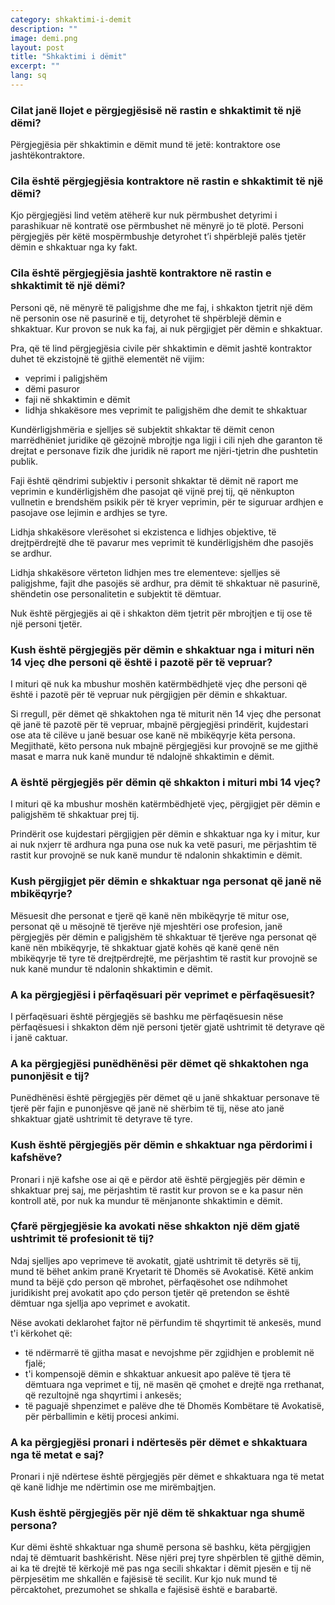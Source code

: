 ```yaml
---
category: shkaktimi-i-demit
description: ""
image: demi.png
layout: post
title: "Shkaktimi i dëmit"
excerpt: ""
lang: sq
---
```

<script>
var data = { topics: [
  {
    title: "Llojet e dëmit",
    text: function(){ return $("#part1").html(); }
  },
  {
    title: "Dëmi nga të miturit nën 14 vjeç",
    text: function(){ return $("#part2").html(); }
  },
  {
    title: "Dëmi nga të miturit mbi 14 vjeç",
    text: function(){ return $("#part3").html(); }
  },
  {
    title: "Dëmi nga personat nënmbikëqyrje dhe përfaqësim",
    text: function(){ return $("#part4").html(); }
  },
  {
    title: "Përgjegjësia e punëdhënësit nga dëmi i punonjësit",
    text: function(){ return $("#part5").html(); }
  },
  {
    title: "Dëmi nga kafshët",
    text: function(){ return $("#part6").html(); }
  },
  {
    title: "Dëmi i shkaktuar nga avokati",
    text: function(){ return $("#part7").html(); }
  },
  {
    title: "Dëmi i shkaktuar nga të metat e një ndërtese",
    text: function(){ return $("#part8").html(); }
  },
  {
    title: "Përgjegjësia e dëmit të shkaktuar nga shumë persona",
    text: function(){ return $("#part9").html(); }
  }
]};
</script>

<div id="part1" class="hidden">
<h3>Cilat janë llojet e përgjegjësisë në rastin e shkaktimit të një dëmi?</h3>
Përgjegjësia për shkaktimin e dëmit mund të jetë: kontraktore ose jashtëkontraktore.
<h3>Cila është përgjegjësia kontraktore në rastin e shkaktimit të një dëmi?</h3>
Kjo përgjegjësi lind vetëm atëherë kur nuk përmbushet detyrimi i parashikuar në kontratë ose përmbushet në mënyrë jo të plotë. Personi përgjegjës për këtë mospërmbushje detyrohet t’i shpërblejë palës tjetër dëmin e shkaktuar nga ky fakt.
<h3>Cila është përgjegjësia jashtë kontraktore në rastin e shkaktimit të një dëmi?</h3>
<p>Personi që, në mënyrë të paligjshme dhe me faj, i shkakton tjetrit një dëm në personin ose në pasurinë e tij, detyrohet të shpërblejë dëmin e shkaktuar. Kur provon se nuk ka faj, ai nuk përgjigjet për dëmin e shkaktuar.</p>
<p>
Pra, që të lind përgjegjësia civile për  shkaktimin e dëmit jashtë kontraktor duhet të ekzistojnë  të gjithë elementët në vijim:
<ul>
<li>veprimi i paligjshëm </li>
<li>dëmi pasuror </li>
<li>faji në shkaktimin e dëmit </li>
<li>lidhja shkakësore mes veprimit te paligjshëm dhe demit te shkaktuar </li>
</ul>
</p>
<p>Kundërligjshmëria e sjelljes së subjektit shkaktar të dëmit cenon marrëdhëniet juridike që gëzojnë mbrojtje nga ligji  i cili njeh dhe garanton të drejtat e personave fizik dhe juridik në raport me njëri-tjetrin dhe pushtetin publik.</p>
<p>Faji është qëndrimi subjektiv i personit shkaktar të dëmit në raport me veprimin e kundërligjshëm dhe pasojat që vijnë prej tij, që nënkupton vullnetin e brendshëm psikik  për të kryer veprimin,  për te siguruar ardhjen e pasojave ose lejimin e ardhjes se tyre.</p>
<p>Lidhja shkakësore vlerësohet si ekzistenca e lidhjes objektive, të drejtpërdrejtë  dhe të pavarur mes veprimit të kundërligjshëm dhe pasojës se ardhur. </p>
<p>Lidhja shkakësore vërteton lidhjen mes tre elementeve: sjelljes së paligjshme, fajit dhe pasojës së ardhur, pra dëmit të shkaktuar në pasurinë, shëndetin ose personalitetin e subjektit të dëmtuar. </p>
<p>Nuk është përgjegjës ai që i shkakton dëm tjetrit për mbrojtjen e tij ose të një personi tjetër.</p>
</div>

<div id="part2" class="hidden">
<h3>Kush është përgjegjës për dëmin e shkaktuar nga i mituri nën 14 vjeç dhe personi që është i pazotë për të vepruar?</h3>
<p>I mituri që nuk ka mbushur moshën katërmbëdhjetë vjeç dhe personi që është i pazotë për të vepruar nuk përgjigjen për dëmin e shkaktuar.</p>
<p>Si rregull, për dëmet që shkaktohen nga të miturit nën 14 vjeç dhe personat që janë të pazotë për të vepruar, mbajnë përgjegjësi prindërit, kujdestari ose ata të cilëve u janë besuar ose kanë në mbikëqyrje këta persona. Megjithatë, këto persona nuk mbajnë përgjegjësi kur  provojnë se me gjithë masat e marra nuk kanë mundur të ndalojnë shkaktimin e dëmit.</p>
</div>

<div id="part3" class="hidden">
<h3>A është përgjegjës për dëmin që shkakton i mituri mbi 14 vjeç?</h3>
<p>I mituri që ka mbushur moshën katërmbëdhjetë vjeç, përgjigjet për dëmin e paligjshëm të shkaktuar prej tij. </p>
<p>Prindërit ose kujdestari përgjigjen për dëmin e shkaktuar nga ky i mitur, kur ai nuk nxjerr të ardhura nga puna ose nuk ka vetë pasuri, me përjashtim të rastit kur provojnë se nuk kanë mundur të ndalonin shkaktimin e dëmit.</p>
</div>

<div id="part4" class="hidden">
<h3>Kush përgjigjet për dëmin e shkaktuar nga personat që janë në mbikëqyrje?</h3>
Mësuesit dhe personat e tjerë që kanë nën mbikëqyrje të mitur ose, personat që u mësojnë të tjerëve një mjeshtëri ose profesion, janë përgjegjës për dëmin e paligjshëm të shkaktuar të tjerëve nga personat që kanë nën mbikëqyrje, të shkaktuar gjatë kohës që kanë qenë nën mbikëqyrje të tyre të drejtpërdrejtë, me përjashtim të rastit kur provojnë se nuk kanë mundur të ndalonin shkaktimin e dëmit.
<h3>A ka përgjegjësi i përfaqësuari për veprimet e përfaqësuesit?</h3>
I përfaqësuari është përgjegjës së bashku me përfaqësuesin nëse përfaqësuesi i shkakton dëm një personi tjetër gjatë ushtrimit të detyrave që i janë caktuar.
</div>

<div id="part5" class="hidden">
<h3>A ka përgjegjësi punëdhënësi për dëmet që shkaktohen nga punonjësit e tij?</h3>
Punëdhënësi është përgjegjës për dëmet që u janë shkaktuar personave të tjerë për fajin e punonjësve që janë në shërbim të tij, nëse ato janë shkaktuar gjatë ushtrimit të detyrave të tyre.
</div>

<div id="part6" class="hidden">
<h3>Kush është përgjegjës për dëmin e shkaktuar nga përdorimi i kafshëve?</h3>
Pronari i një kafshe ose ai që e përdor atë është përgjegjës për dëmin e shkaktuar prej saj, me përjashtim të rastit kur provon se e ka pasur nën kontroll atë, por nuk ka mundur të mënjanonte shkaktimin e dëmit.
</div>

<div id="part7" class="hidden">
<h3>Çfarë përgjegjësie ka avokati nëse shkakton një dëm gjatë ushtrimit të profesionit të tij?</h3>
<p>Ndaj sjelljes apo veprimeve të avokatit, gjatë ushtrimit të detyrës së tij, mund të bëhet ankim pranë Kryetarit të Dhomës së Avokatisë. Këtë ankim mund ta bëjë çdo person që mbrohet, përfaqësohet ose ndihmohet juridikisht prej avokatit apo çdo person tjetër që pretendon se është dëmtuar nga sjellja apo veprimet e avokatit.</p>
<p>Nëse avokati deklarohet fajtor në përfundim të shqyrtimit të ankesës, mund t'i kërkohet që:
<ul>
<li>të ndërmarrë të gjitha masat e nevojshme për zgjidhjen e problemit në fjalë;</li>
<li>t'i kompensojë dëmin e shkaktuar ankuesit apo palëve të tjera të dëmtuara nga veprimet e tij, në masën që çmohet e drejtë nga rrethanat, që rezultojnë nga shqyrtimi i ankesës;</li>
<li>të paguajë shpenzimet e palëve dhe të Dhomës Kombëtare të Avokatisë, për përballimin e këtij procesi ankimi.</li>
</ul>
</p>
</div>

<div id="part8" class="hidden">
<h3>A ka përgjegjësi pronari i ndërtesës për dëmet e shkaktuara nga të metat e saj?</h3>
Pronari i një ndërtese është përgjegjës për dëmet e shkaktuara nga të metat që kanë lidhje me ndërtimin ose me mirëmbajtjen.
</div>

<div id="part9" class="hidden">
<h3>Kush është përgjegjës për një dëm të shkaktuar nga shumë persona?</h3>
Kur dëmi është shkaktuar nga shumë persona së bashku, këta përgjigjen ndaj të dëmtuarit bashkërisht. Nëse njëri prej tyre shpërblen të gjithë dëmin, ai ka të drejtë të kërkojë më pas nga secili shkaktar i dëmit pjesën e tij në përpjesëtim me shkallën e fajësisë të secilit. Kur kjo nuk mund të përcaktohet, prezumohet se shkalla e fajësisë është e barabartë.
</div>

<div class="post-content"></div>
